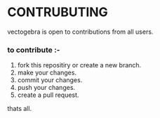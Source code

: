 # CONTRUBUTING

vectogebra is open to contributions from all users.

### to contribute :-

1. fork this repositiry or create a new branch.
2. make your changes.
3. commit your changes.
4. push your changes.
5. create a pull request.

thats all.
